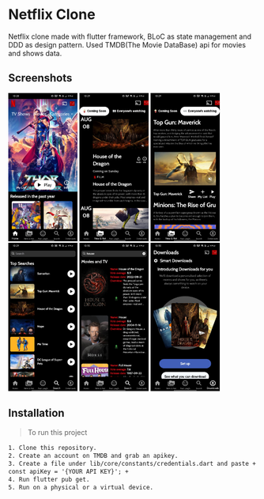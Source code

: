 # Netflix Clone
Netflix clone made with flutter framework, BLoC as state management and DDD as design pattern. Used TMDB(The Movie DataBase) api for movies and shows data.

## Screenshots 
<p float="left">
    <img src="https://github.com/zajiim/netflixClone/blob/main/screenshots/HomePage.jpg" width="140" height="300" />
    <img src="https://github.com/zajiim/netflixClone/blob/main/screenshots/ComingSoon.jpg" width="140" height="300" />
    <img src="https://github.com/zajiim/netflixClone/blob/main/screenshots/EveryonesWatching.jpg" width="140" height="300" />
    <img src="https://github.com/zajiim/netflixClone/blob/main/screenshots/Search.jpg" width="140" height="300" />
    <img src="https://github.com/zajiim/netflixClone/blob/main/screenshots/SearchResult.jpg" width="140" height="300" />
    <img src="https://github.com/zajiim/netflixClone/blob/main/screenshots/Downloads.jpg" width="140" height="300" />
    </p>
  

## Installation 
> To run this project
```
1. Clone this repository. 
2. Create an account on TMDB and grab an apikey.
3. Create a file under lib/core/constants/credentials.dart and paste + const apiKey = '{YOUR API KEY}'; +
4. Run flutter pub get.
5. Run on a physical or a virtual device.
```

  